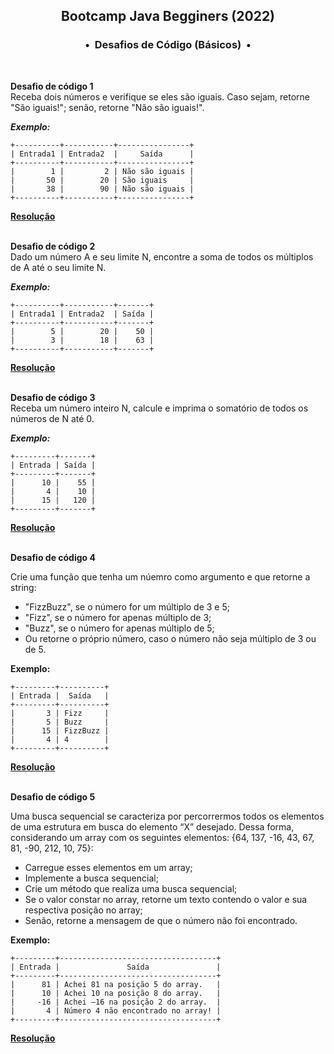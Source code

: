<div align="center">
<h2>Bootcamp Java Begginers (2022)</h2>
<h3>•&nbsp; Desafios de Código (Básicos) &nbsp;•</h3>
</div>
&nbsp;
&nbsp;

**Desafio de código 1**   
Receba dois números e verifique se eles são iguais. Caso sejam, retorne "São iguais!"; senão, retorne "Não são iguais!".   
 
***Exemplo:***
```
+----------+-----------+----------------+
| Entrada1 | Entrada2  |     Saída      |
+----------+-----------+----------------+
|        1 |         2 | Não são iguais |
|       50 |        20 | São iguais     |
|       38 |        90 | Não são iguais |
+----------+-----------+----------------+
```
[**Resolução**](https://github.com/michelelozada/Bootcamp-DIO-Java-Beginners/tree/main/2-Desafios-de-Codigo-1/files/1-desafio-basico-1.java)
&nbsp;

&nbsp;  
**Desafio de código 2**   
Dado um número A e seu limite N, encontre a soma de todos os múltiplos de A até o seu limite N.  

***Exemplo:***
```
+----------+-----------+-------+
| Entrada1 | Entrada2  | Saída |
+----------+-----------+-------+
|        5 |        20 |    50 |
|        3 |        18 |    63 |
+----------+-----------+-------+
```
[**Resolução**](https://github.com/michelelozada/Bootcamp-DIO-Java-Beginners/tree/main/2-Desafios-de-Codigo-1/files/1-desafio-basico-2.java)
&nbsp;

&nbsp;  
**Desafio de código 3**  
Receba um número inteiro N, calcule e imprima o somatório de todos os números de N até 0.  
 
***Exemplo:***
```
+---------+-------+
| Entrada | Saída |
+---------+-------+
|      10 |    55 |
|       4 |    10 |
|      15 |   120 |
+---------+-------+
```
[**Resolução**](https://github.com/michelelozada/Bootcamp-DIO-Java-Beginners/tree/main/2-Desafios-de-Codigo-1/files/1-desafio-basico-3.java)
&nbsp;

&nbsp;  
**Desafio de código 4**

Crie uma função que tenha um núemro como argumento e que retorne a string:
 - "FizzBuzz", se o número for um múltiplo de 3 e 5;
 - "Fizz", se o número for apenas múltiplo de 3; 
 - "Buzz", se o número for apenas múltiplo de 5;
 - Ou retorne o próprio número, caso o número não seja múltiplo de 3 ou de 5.  

**Exemplo:**  
```
+---------+----------+
| Entrada |  Saída   |
+---------+----------+
|       3 | Fizz     |
|       5 | Buzz     |
|      15 | FizzBuzz |
|       4 | 4        |
+---------+----------+
```
[**Resolução**](https://github.com/michelelozada/Bootcamp-DIO-Java-Beginners/tree/main/2-Desafios-de-Codigo-1/files/1-desafio-basico-4.java)
&nbsp;

&nbsp;  
**Desafio de código 5**

Uma busca sequencial se caracteriza por percorrermos todos os elementos de uma estrutura em busca do elemento “X” desejado. Dessa forma,
considerando um array com os seguintes elementos: {64, 137, -16, 43, 67, 81, -90, 212, 10, 75}: 
 - Carregue esses elementos em um array;  
 - Implemente a busca sequencial; 
 - Crie um método  que realiza uma busca sequencial;  
 - Se o valor constar no array, retorne um texto contendo o valor e sua respectiva posição no array; 
 - Senão, retorne a mensagem de que o número não foi encontrado.  

**Exemplo:** 
```
+---------+-----------------------------------+
| Entrada |               Saída               |
+---------+-----------------------------------+
|      81 | Achei 81 na posição 5 do array.   |
|      10 | Achei 10 na posição 8 do array.   |
|     -16 | Achei –16 na posição 2 do array.  |
|       4 | Número 4 não encontrado no array! |
+---------+-----------------------------------+
```
[**Resolução**](https://github.com/michelelozada/Bootcamp-DIO-Java-Beginners/tree/main/2-Desafios-de-Codigo-1/files/1-desafio-basico-5.java)